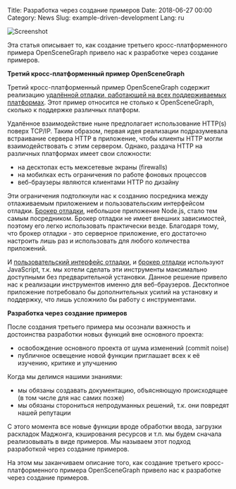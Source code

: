 Title: Разработка через создание примеров
Date: 2018-06-27 00:00
Category: News
Slug: example-driven-development
Lang: ru

![Screenshot][screenshot]

Эта статья описывает то, как создание третьего кросс-платформенного примера
OpenSceneGraph привело нас к разработке через создание примеров.

**Третий кросс-платформенный пример OpenSceneGraph**

Третий кросс-платформенный пример OpenSceneGraph содержит реализацию
[удалённой отладки, работающей на всех поддерживаемых платформах][osgcpe-03].
Этот пример относится не столько к OpenSceneGraph, сколько к поддержке
различных платформ.

Удалённое взаимодействие ныне предполагает использование HTTP(s) поверх
TCP/IP. Таким образом, первая идея реализации подразумевала встраивание сервера
HTTP в приложение, чтобы клиенты HTTP могли взаимодействовать с этим сервером.
Однако, раздача HTTP на различных платформах имеет свои сложности:

* на десктопах есть межсетевые экраны (firewalls)
* на мобилках есть ограничения по работе фоновых процессов
* веб-браузеры являются клиентами HTTP по дизайну

Эти ограничения подтолкнули нас к созданию посредника между отлаживаемым
приложением и пользовательским интерфейсом отладки.
[Брокер отладки][debug-broker], небольшое приложение Node.js, стало тем самым
посредником. Брокер отладки не имеет внешних зависимостей, поэтому его легко
использовать практически везде. Благодаря тому, что брокер отладки - это
серверное приложение, его достаточно настроить лишь раз и использовать для
любого количества приложений.

И [пользовательский интерфейс отладки][debug-ui],
и [брокер отладки][debug-broker] используют JavaScript, т.к. мы хотели сделать
эти инструменты максимально доступными без предварительной установки. Данное
решение привело нас к реализации инструментов именно для веб-браузеров.
Десктопное приложение потребовало бы дополнительных усилий на установку и
поддержку, что лишь усложнило бы работу с инструментами.

**Разработка через создание примеров**

После создания третьего примера мы осознали важность и достоинства разработки
новых функций вне основного проекта:

* освобождение основного проекта от шума изменений (commit noise)
* публичное освещение новой функции приглашает всех к её изучению, критике и улучшению

Когда мы делимся нашими знаниями:

* мы обязаны создавать документацию, объясняющую происходящее (в том числе для нас самих позже)
* мы обязаны сторониться непродуманных решений, т.к. они повредят нашей репутации

С этого момента все новые функции вроде обработки ввода, загрузки раскладок
Маджонга, кэширования ресурсов и т.п. мы будем сначала реализовывать в виде
примеров. Мы называем этот подход разработкой через создание примеров.

На этом мы заканчиваем описание того, как создание третьего
кросс-платформенного примера OpenSceneGraph привело нас к разработке через
создание примеров.


[screenshot]: {attach}/images/2018-06-27-example-driven-development.png

[osgcpe-03]: https://github.com/OGStudio/openscenegraph-cross-platform-examples/tree/master/03.RemoteDebugging
[debug-broker]: https://github.com/OGStudio/debug-broker
[debug-ui]: https://github.com/OGStudio/debug-ui

